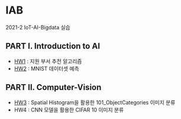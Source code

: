 # IAB
2021-2 IoT-AI-Bigdata 실습

## PART I. Introduction to AI
- [HW1](https://github.com/dddonghwa/IAB/blob/main/AI/hw1_submission.ipynb) : 지원 부서 추천 알고리즘  
- [HW2](https://github.com/dddonghwa/IAB/blob/main/AI/hw2_submission.ipynb) : MNIST 데이터셋 예측 


## PART II. Computer-Vision
- [HW3](https://github.com/dddonghwa/IAB/blob/main/Computer-Vision/3_classification.ipynb) : Spatial Histogram을 활용한 101_ObjectCategories 이미지 분류
- HW4 : CNN 모델을 활용한 CIFAR 10 이미지 분류
